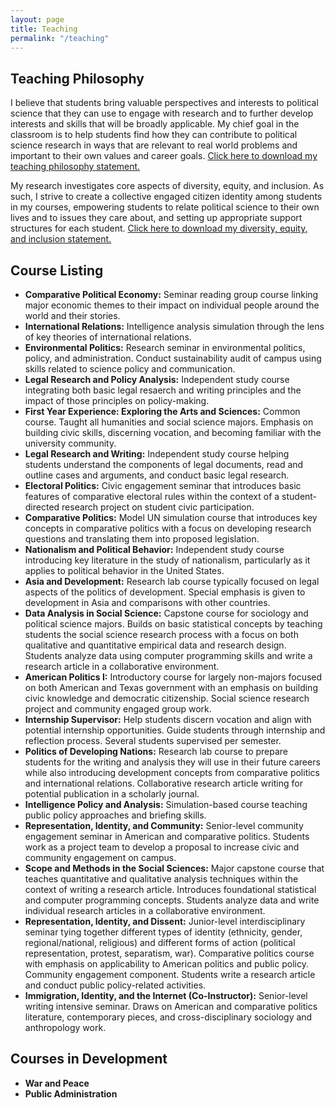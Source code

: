 ```yaml
---
layout: page
title: Teaching
permalink: "/teaching"
---
```


## Teaching Philosophy
I believe that students bring valuable perspectives and interests to political science that they can use to engage with research and to further develop interests and skills that will be broadly applicable. My chief goal in the classroom is to help students find how they can contribute to political science research in ways that are relevant to real world problems and important to their own values and career goals. [Click here to download my teaching philosophy statement.](/files/OBrochta_Teaching.pdf)

My research investigates core aspects of diversity, equity, and inclusion. As such, I strive to create a collective engaged citizen identity among students in my courses, empowering students to relate political science to their own lives and to issues they care about, and setting up appropriate support structures for each student. [Click here to download my diversity, equity, and inclusion statement.](/files/OBrochta_Diversity.pdf)

## Course Listing
* **Comparative Political Economy:** Seminar reading group course linking major economic themes to their impact on individual people around the world and their stories.
* **International Relations:** Intelligence analysis simulation through the lens of key theories of international relations.
* **Environmental Politics:** Research seminar in environmental politics, policy, and administration. Conduct sustainability audit of campus using skills related to science policy and communication.
* **Legal Research and Policy Analysis:** Independent study course integrating both basic legal resaerch and writing principles and the impact of those principles on policy-making.
* **First Year Experience: Exploring the Arts and Sciences:** Common course. Taught all humanities and social science majors. Emphasis on building civic skills, discerning vocation, and becoming familiar with the university community.
* **Legal Research and Writing:** Independent study course helping students understand the components of legal documents, read and outline cases and arguments, and conduct basic legal research.
* **Electoral Politics:** Civic engagement seminar that introduces basic features of comparative electoral rules within the context of a student-directed research project on student civic participation.
* **Comparative Politics:** Model UN simulation course that introduces key concepts in comparative politics with a focus on developing research questions and translating them into proposed legislation.
* **Nationalism and Political Behavior:** Independent study course introducing key literature in the study of nationalism, particularly as it applies to political behavior in the United States.
* **Asia and Development:** Research lab course typically focused on legal aspects of the politics of development. Special emphasis is given to development in Asia and comparisons with other countries.
* **Data Analysis in Social Science:** Capstone course for sociology and political science majors. Builds on basic statistical concepts by teaching students the social science research process with a focus on both qualitative and quantitative empirical data and research design. Students analyze data using computer programming skills and write a research article in a collaborative environment.
* **American Politics I:** Introductory course for largely non-majors focused on both American and Texas government with an emphasis on building civic knowledge and democratic citizenship. Social science research project and community engaged group work.
* **Internship Supervisor:** Help students discern vocation and align with potential internship opportunities. Guide students through internship and reflection process. Several students supervised per semester.
* **Politics of Developing Nations:** Research lab course to prepare students for the writing and analysis they will use in their future careers while also introducing development concepts from comparative politics and international relations. Collaborative research article writing for potential publication in a scholarly journal.
* **Intelligence Policy and Analysis:** Simulation-based course teaching public policy approaches and briefing skills.
* **Representation, Identity, and Community:** Senior-level community engagement seminar in American and comparative politics. Students work as a project team to develop a proposal to increase civic and community engagement on campus.
* **Scope and Methods in the Social Sciences:** Major capstone course that teaches quantitative and qualitative analysis techniques within the context of writing a research article. Introduces foundational statistical and computer programming concepts. Students analyze data and write individual research articles in a collaborative environment.
* **Representation, Identity, and Dissent:** Junior-level interdisciplinary seminar tying together different types of identity (ethnicity, gender, regional/national, religious) and different forms of action (political representation, protest, separatism, war). Comparative politics course with emphasis on applicability to American politics and public policy. Community engagement component. Students write a research article and conduct public policy-related activities.
* **Immigration, Identity, and the Internet (Co-Instructor):** Senior-level writing intensive seminar. Draws on American and comparative politics literature, contemporary pieces, and cross-disciplinary sociology and anthropology work.

## Courses in Development
* **War and Peace** 
* **Public Administration**




<!--
## Teaching Experience
I have a broad range of teaching experience across American and comparative politics, international relations, and research design and methods. [Click here to download my teaching portfolio.](/files/OBrochtaTeachingPortfolio.pdf)


* **Politics of Developing Nations:** [Download syllabus.](/files/Development.pdf) Research lab course to prepare students for the writing and analysis they will use in their future careers while also introducing development concepts from comparative politics and international relations. Collaborative research article writing for potential publication in a scholarly journal.
* **Representation, Identity, and Community:** [Download syllabus.](/files/RepresentationIdentityCommunity.pdf) Senior-level community engagement seminar in American and comparative politics. Students work as a project team to develop a proposal to increase civic and community engagement on campus.
* **Scope and Methods in the Social Sciences:** [Download syllabus.](/files/ScopeandMethods.pdf) Major capstone course that teaches quantitative and qualitative analysis techniques within the context of writing a research article. Introduces foundational statistical and computer programming concepts. Students analyze data and write individual research articles in a collaborative environment.
* **National Government in the U.S.:** [Download syllabus.](files/NationalGovernment.pdf) Introductory course (40-160 student enrollment) for primarily non-majors focused on democratic citizenship, building civic knowledge skills, and possible avenues for involvement in local government.
* **Comparative Foreign Governments:** [Download syllabus.](/files/ComparativeForeignGovernments.pdf) Major required course introducing analysis of scholarly literature and theoretical development in a scaffolded writing assignment. Key comparative politics and internantional relations concepts within a Model UN simulation environment.
* **Representation, Identity, and Dissent:** [Download syllabus.](/files/RepresentationIdentityDissent.pdf) Junior-level interdisciplinary seminar tying together different types of identity (ethnicity, gender, regional/national, religious) and different forms of action (political representation, protest, separatism, war). Comparative politics course with emphasis on applicability to American politics and public policy. Community engagement component. Students write a research article and conduct public policy-related activities.
* **Introduction to Comparative Politics:** [Download syllabus.](/files/IntroComparative.pdf) Intro-level seminar designed around student involvement in the research process. Incorporated research methods, reflective and formative journal writing, and policy application components into the syllabus. Students engage with published research and focus on writing their own research article through collaborative methods workshops.
* **Immigration, Identity, and the Internet (Co-Instructor):** [Download syllabus.](/files/ImmigrationIdentityInternet.pdf) Senior-level writing intensive seminar. Draws on American and comparative politics literature, contemporary pieces, and cross-disciplinary sociology and anthropology work.


## Selected Professional Development in Teaching
* **Teaching Citation, 2019:** Documented and reflected on three substantial teaching experiences.
* **Scholarship of Teaching and Learning Scholar Scholar Certification, 2020:** Implemented a SoTL project, documented and reflected on the experience, and presented the project at the APSA Teaching and Learning conference.
* **Selected Courses Completed:** Learning Mindsets; Instructional Design; Course Design Institute; Assessment for Learning; Leading for Equity, Diversity, and Inclusion in Higher Education.
* **Selected Workshops Completed:** Developing Critical Reading Skills, Facilitating Engaging Discussions, Motivating Student Learniners, Increasing Media Literacy

## Selected Service, Curriculum, and Program Development
* **Honors Thesis Advising, 2021--present:** Collaborated with individual students to design a individual thesis experiences. Supervised theses to help students produce products of interest to them and useful for their future careers. 
* **Civic Engagement Initiative, 2022--present:** Lead initiative to assess civic knowledge and engagement on campus and to develop civic engagement action plan aimed at improving university-wide civic and voter engagement.
* **Professional Development Initiative, 2022--present:** Assisted pre-law society in re-starting the club as a starting point for developing a formal professional development program in the major.
* **Analysis and Investigation of Cyber Scenarios, 2021--present:** Transdisciplinary program on cyber security funded by the Department of Defense. Create hands-on simulations about national security crises for use with students.
* **APSA Outstanding Civic Engagement Project Awards Committee, 2022:** Evaluated nominations for civic engagement projects.
* **Fellow, Center for Teaching and Learning, 2021:** Collected data from peer institutions on graduate student teaching training programs. Analyzed qualitative and quantitative data on faculty teaching experiences during the coronavirus pandemic.
* **Teaching Center Graduate Student Advisory Council, 2017-2020:** Provided feedback on graduate student teaching programming; hosted events discussing pedagogy.
* **Teaching Political Science Workshop Series, 2019-2021 (founder):** Created and delivered workshops designed to improve pedagogy skills among graduate students.



## Scholarship of Teaching and Learning
My goal as a teacher is to help students see how political science can help them solve problems in their community — what I call "engaged citizens."" As such, my scholarship of teaching and learning research focuses on how students work through the political science research process and engage with the community. I view these two topics as the most important skills that political science teaches. The research process helps students to learn reading, writing, and critical thinking skills that are especially important for careers in law, government, and at non- profit organizations. Students then apply these skills through community engagement in order to demonstrate their power and relevance. I also work on developing, implementing, and assessing pedagogy professional development opportunities. This work has led to peer-reviewed publications in outlets like <i>Journal of Political Science Education</i> and <i>PS: Political Science and Politics</i>.

I describe my ongoing scholarship of teaching and learning research in my teaching portfolio. [Click here to download my teaching portfolio.](/files/OBrochtaTeachingPortfolio.pdf)
-->

